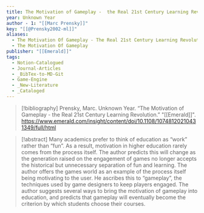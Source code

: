 ```yaml
---
title: The Motivation of Gameplay -  the Real 21st Century Learning Revolution
year: Unknown Year
author - 1: "[[Marc Prensky]]"
key: "[[@Prensky2002-ml]]"
aliases:
  - The Motivation Of Gameplay - The Real 21st Century Learning Revolution
  - The Motivation Of Gameplay
publisher: "[[Emerald]]"
tags:
  - Notion-Catalogued
  - Journal-Articles
  - _BibTex-to-MD-Git
  - Game-Engine
  - _New-Literature
  - _Cataloged
---
```


> [!bibliography]
> Prensky, Marc. Unknown Year. “The Motivation of Gameplay -  the Real 21st Century Learning Revolution.” "[[Emerald]]". https://www.emerald.com/insight/content/doi/10.1108/10748120210431349/full/html

> [!abstract]
> Many academics prefer to think of education as “work” rather than “fun”. As a result, motivation in higher education rarely comes from the process itself. The author predicts this will change as the generation raised on the engagement of games no longer accepts the historical but unnecessary separation of fun and learning. The author offers the games world as an example of the process itself being motivating to the user. He ascribes this to “gameplay”, the techniques used by game designers to keep players engaged. The author suggests several ways to bring the motivation of gameplay into education, and predicts that gameplay will eventually become the criterion by which students choose their courses.